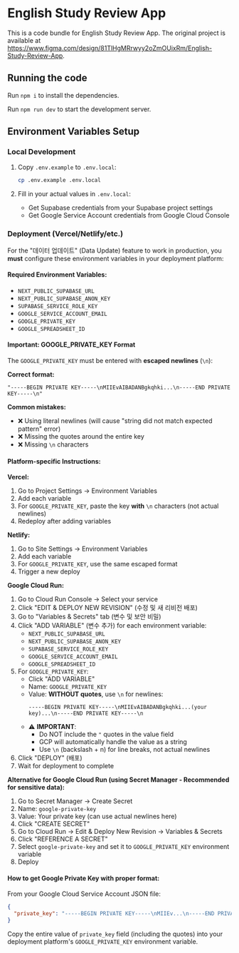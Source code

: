# English Study Review App

This is a code bundle for English Study Review App. The original project is available at https://www.figma.com/design/81TlHgMRrwyy2oZmOUixRm/English-Study-Review-App.

## Running the code

Run `npm i` to install the dependencies.

Run `npm run dev` to start the development server.

## Environment Variables Setup

### Local Development

1. Copy `.env.example` to `.env.local`:
   ```bash
   cp .env.example .env.local
   ```

2. Fill in your actual values in `.env.local`:
   - Get Supabase credentials from your Supabase project settings
   - Get Google Service Account credentials from Google Cloud Console

### Deployment (Vercel/Netlify/etc.)

For the "데이터 업데이트" (Data Update) feature to work in production, you **must** configure these environment variables in your deployment platform:

#### Required Environment Variables:
- `NEXT_PUBLIC_SUPABASE_URL`
- `NEXT_PUBLIC_SUPABASE_ANON_KEY`
- `SUPABASE_SERVICE_ROLE_KEY`
- `GOOGLE_SERVICE_ACCOUNT_EMAIL`
- `GOOGLE_PRIVATE_KEY`
- `GOOGLE_SPREADSHEET_ID`

#### Important: GOOGLE_PRIVATE_KEY Format

The `GOOGLE_PRIVATE_KEY` must be entered with **escaped newlines** (`\n`):

**Correct format:**
```
"-----BEGIN PRIVATE KEY-----\nMIIEvAIBADANBgkqhki...\n-----END PRIVATE KEY-----\n"
```

**Common mistakes:**
- ❌ Using literal newlines (will cause "string did not match expected pattern" error)
- ❌ Missing the quotes around the entire key
- ❌ Missing `\n` characters

#### Platform-specific Instructions:

**Vercel:**
1. Go to Project Settings → Environment Variables
2. Add each variable
3. For `GOOGLE_PRIVATE_KEY`, paste the key **with** `\n` characters (not actual newlines)
4. Redeploy after adding variables

**Netlify:**
1. Go to Site Settings → Environment Variables
2. Add each variable
3. For `GOOGLE_PRIVATE_KEY`, use the same escaped format
4. Trigger a new deploy

**Google Cloud Run:**
1. Go to Cloud Run Console → Select your service
2. Click "EDIT & DEPLOY NEW REVISION" (수정 및 새 리비전 배포)
3. Go to "Variables & Secrets" tab (변수 및 보안 비밀)
4. Click "ADD VARIABLE" (변수 추가) for each environment variable:
   - `NEXT_PUBLIC_SUPABASE_URL`
   - `NEXT_PUBLIC_SUPABASE_ANON_KEY`
   - `SUPABASE_SERVICE_ROLE_KEY`
   - `GOOGLE_SERVICE_ACCOUNT_EMAIL`
   - `GOOGLE_SPREADSHEET_ID`
5. For `GOOGLE_PRIVATE_KEY`:
   - Click "ADD VARIABLE"
   - Name: `GOOGLE_PRIVATE_KEY`
   - Value: **WITHOUT quotes**, use `\n` for newlines:
     ```
     -----BEGIN PRIVATE KEY-----\nMIIEvAIBADANBgkqhki...(your key)...\n-----END PRIVATE KEY-----\n
     ```
   - ⚠️ **IMPORTANT**:
     - Do NOT include the `"` quotes in the value field
     - GCP will automatically handle the value as a string
     - Use `\n` (backslash + n) for line breaks, not actual newlines
6. Click "DEPLOY" (배포)
7. Wait for deployment to complete

**Alternative for Google Cloud Run (using Secret Manager - Recommended for sensitive data):**
1. Go to Secret Manager → Create Secret
2. Name: `google-private-key`
3. Value: Your private key (can use actual newlines here)
4. Click "CREATE SECRET"
5. Go to Cloud Run → Edit & Deploy New Revision → Variables & Secrets
6. Click "REFERENCE A SECRET"
7. Select `google-private-key` and set it to `GOOGLE_PRIVATE_KEY` environment variable
8. Deploy

#### How to get Google Private Key with proper format:

From your Google Cloud Service Account JSON file:
```json
{
  "private_key": "-----BEGIN PRIVATE KEY-----\nMIIEv...\n-----END PRIVATE KEY-----\n"
}
```

Copy the entire value of `private_key` field (including the quotes) into your deployment platform's `GOOGLE_PRIVATE_KEY` environment variable.
